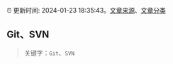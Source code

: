 :alarm_clock: 更新时间: 2024-01-23 18:35:43。[文章来源](/README.md)、[文章分类](/TAGS.md)

## Git、SVN


> 关键字：`Git`、`SVN`



